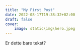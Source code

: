 ```yaml
---
title: "My First Post"
date: 2022-08-17T19:38:32+02:00
draft: false
cover: 
    image: static\img\hero.jpeg
---
```


Er dette bare tekst?